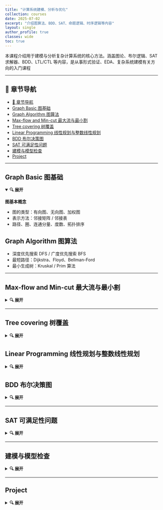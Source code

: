 ```yaml
---
title: "计算系统建模、分析与优化"
collection: courses
date: 2025-07-02
excerpt: "介绍图算法、BDD、SAT、命题逻辑、时序逻辑等内容"
layout: single
author_profile: true
classes: wide
toc: true
---
```


本课程介绍用于建模与分析复杂计算系统的核心方法。涵盖图论、布尔逻辑、SAT 求解器、BDD、LTL/CTL 等内容，是从事形式验证、EDA、复杂系统建模有关方向的入门课程

---

## 📑 章节导航

- [📑 章节导航](#-章节导航)
- [Graph Basic      图基础](#graph-basic------图基础)
- [Graph Algorithm      图算法](#graph-algorithm------图算法)
- [Max-flow and Min-cut 最大流与最小割](#max-flow-and-min-cut-最大流与最小割)
- [Tree covering 树覆盖](#tree-covering-树覆盖)
- [Linear Programming 线性规划与整数线性规划](#linear-programming-线性规划与整数线性规划)
- [BDD 布尔决策图](#bdd-布尔决策图)
- [SAT 可满足性问题](#sat-可满足性问题)
- [建模与模型检查](#建模与模型检查)
- [Project](#project)


---

## Graph Basic      图基础

<details open>
<summary><strong>🔍 展开</strong></summary>

**图基本概念**

- 图的类型：有向图、无向图、加权图
- 表示方法：邻接矩阵 / 邻接表
- 路径、圈、连通分量、度数、拓扑排序

## Graph Algorithm      图算法

- 深度优先搜索 DFS / 广度优先搜索 BFS
- 最短路径：Dijkstra、Floyd、Bellman-Ford
- 最小生成树：Kruskal / Prim 算法

</details>

---

## Max-flow and Min-cut 最大流与最小割

<details>
<summary><strong>🔍 展开</strong></summary>

- 网络流建模
- Ford-Fulkerson 算法
- Edmonds-Karp 实现与复杂度
- Max-flow / Min-cut 定理及证明
- 图像分割、作业调度等实际应用

</details>

---

## Tree covering 树覆盖

<details>
<summary><strong>🔍 展开</strong></summary>
</details>

## Linear Programming 线性规划与整数线性规划

<details>
<summary><strong>🔍 展开</strong></summary>
</details>

## BDD 布尔决策图

<details>
<summary><strong>🔍 展开</strong></summary>

- 布尔函数的图表示
- ROBDD 及其唯一性
- BDD 运算规则（合取、析取、非）
- 变量排序策略对 BDD 大小的影响
- BDD 在电路等价性验证中的应用

</details>

---

## SAT 可满足性问题

<details>
<summary><strong>🔍 展开</strong></summary>

- 命题逻辑语法与可满足性问题（SAT）
- 3-SAT 归约与 NP 完全性
- DPLL/CDCL 算法原理
- Minisat / Z3 等求解器简介
- SAT 在验证、测试向量生成中的应用

</details>

---

## 建模与模型检查

<details>
<summary><strong>🔍 展开</strong></summary>

- LTL：线性时序逻辑
- CTL：计算树逻辑
- Kripke 结构建模系统状态空间
- NuSMV/SPIN 实验工具介绍
- 安规验证、硬件时序分析案例

</details>

---

## Project

<details>
<summary><strong>🔍 展开</strong></summary>
满足约束的随机解生成器

</details>